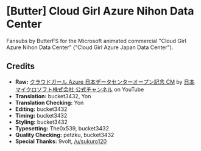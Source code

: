 # \[Butter] Cloud Girl Azure Nihon Data Center

Fansubs by ButterFS for the Microsoft animated commercial "Cloud Girl Azure Nihon Data Center" ("Cloud Girl Azure Japan Data Center").

## Credits

* **Raw:** [クラウドガール Azure 日本データセンターオープン記念 CM](https://web.archive.org/web/20200601093117/https://www.youtube.com/watch?v=ZpNfPOZ_lwM) by [日本マイクロソフト株式会社 公式チャンネル](https://www.youtube.com/channel/UCASliASL93lb8fdnpFiE3eQ) on YouTube
* **Translation:** bucket3432, Yon
* **Translation Checking:** Yon
* **Editing:** bucket3432
* **Timing:** bucket3432
* **Styling:** bucket3432
* **Typesetting:** The0x539, bucket3432
* **Quality Checking:** petzku, bucket3432
* **Special Thanks:** 9volt, [/u/sukuro120](https://www.reddit.com/r/translator/comments/k7mu79/japanese_english_quiet_and_overlapping_dialogue/gesppc6/)
